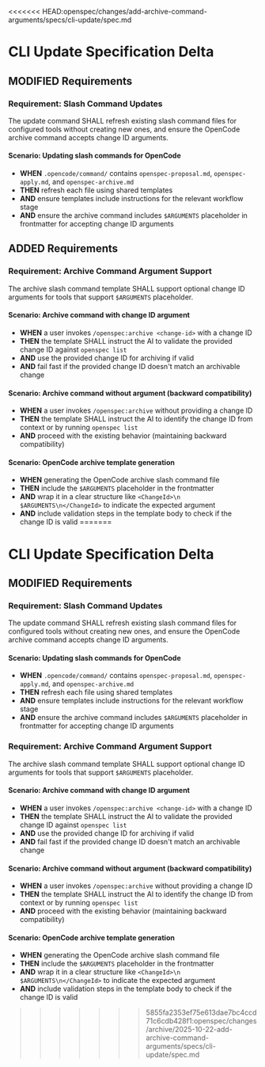 <<<<<<< HEAD:openspec/changes/add-archive-command-arguments/specs/cli-update/spec.md
# CLI Update Specification Delta

## MODIFIED Requirements

### Requirement: Slash Command Updates
The update command SHALL refresh existing slash command files for configured tools without creating new ones, and ensure the OpenCode archive command accepts change ID arguments.

#### Scenario: Updating slash commands for OpenCode
- **WHEN** `.opencode/command/` contains `openspec-proposal.md`, `openspec-apply.md`, and `openspec-archive.md`
- **THEN** refresh each file using shared templates
- **AND** ensure templates include instructions for the relevant workflow stage
- **AND** ensure the archive command includes `$ARGUMENTS` placeholder in frontmatter for accepting change ID arguments

## ADDED Requirements

### Requirement: Archive Command Argument Support
The archive slash command template SHALL support optional change ID arguments for tools that support `$ARGUMENTS` placeholder.

#### Scenario: Archive command with change ID argument
- **WHEN** a user invokes `/openspec:archive <change-id>` with a change ID
- **THEN** the template SHALL instruct the AI to validate the provided change ID against `openspec list`
- **AND** use the provided change ID for archiving if valid
- **AND** fail fast if the provided change ID doesn't match an archivable change

#### Scenario: Archive command without argument (backward compatibility)
- **WHEN** a user invokes `/openspec:archive` without providing a change ID
- **THEN** the template SHALL instruct the AI to identify the change ID from context or by running `openspec list`
- **AND** proceed with the existing behavior (maintaining backward compatibility)

#### Scenario: OpenCode archive template generation
- **WHEN** generating the OpenCode archive slash command file
- **THEN** include the `$ARGUMENTS` placeholder in the frontmatter
- **AND** wrap it in a clear structure like `<ChangeId>\n  $ARGUMENTS\n</ChangeId>` to indicate the expected argument
- **AND** include validation steps in the template body to check if the change ID is valid
=======
# CLI Update Specification Delta

## MODIFIED Requirements

### Requirement: Slash Command Updates
The update command SHALL refresh existing slash command files for configured tools without creating new ones, and ensure the OpenCode archive command accepts change ID arguments.

#### Scenario: Updating slash commands for OpenCode
- **WHEN** `.opencode/command/` contains `openspec-proposal.md`, `openspec-apply.md`, and `openspec-archive.md`
- **THEN** refresh each file using shared templates
- **AND** ensure templates include instructions for the relevant workflow stage
- **AND** ensure the archive command includes `$ARGUMENTS` placeholder in frontmatter for accepting change ID arguments

### Requirement: Archive Command Argument Support
The archive slash command template SHALL support optional change ID arguments for tools that support `$ARGUMENTS` placeholder.

#### Scenario: Archive command with change ID argument
- **WHEN** a user invokes `/openspec:archive <change-id>` with a change ID
- **THEN** the template SHALL instruct the AI to validate the provided change ID against `openspec list`
- **AND** use the provided change ID for archiving if valid
- **AND** fail fast if the provided change ID doesn't match an archivable change

#### Scenario: Archive command without argument (backward compatibility)
- **WHEN** a user invokes `/openspec:archive` without providing a change ID
- **THEN** the template SHALL instruct the AI to identify the change ID from context or by running `openspec list`
- **AND** proceed with the existing behavior (maintaining backward compatibility)

#### Scenario: OpenCode archive template generation
- **WHEN** generating the OpenCode archive slash command file
- **THEN** include the `$ARGUMENTS` placeholder in the frontmatter
- **AND** wrap it in a clear structure like `<ChangeId>\n  $ARGUMENTS\n</ChangeId>` to indicate the expected argument
- **AND** include validation steps in the template body to check if the change ID is valid
>>>>>>> 5855fa2353ef75e613dae7bc4ccd71c6cdb428f1:openspec/changes/archive/2025-10-22-add-archive-command-arguments/specs/cli-update/spec.md
